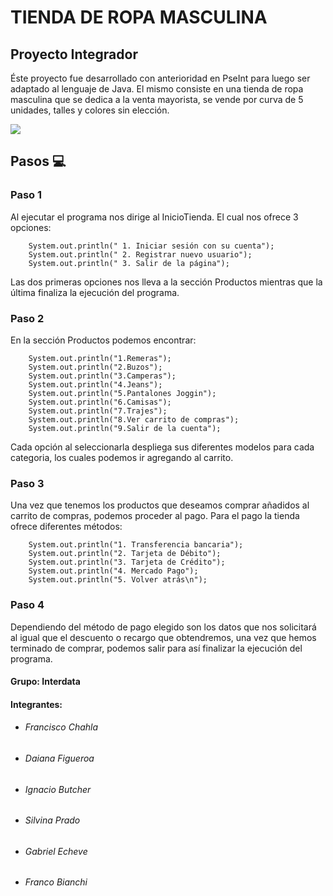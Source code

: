 # TIENDA DE ROPA MASCULINA
## Proyecto Integrador
Éste proyecto fue desarrollado con anterioridad en PseInt para luego ser adaptado al lenguaje de Java. El mismo consiste en una tienda de ropa masculina que se dedica a la venta mayorista, se vende por curva de 5 unidades, talles y colores sin elección.

![](https://img.freepik.com/fotos-premium/joven-comprando-tienda-ropa-masculina-hablando-telefono_1303-31000.jpg?w=2000)

## Pasos 💻
### Paso 1 
Al ejecutar el programa nos dirige al InicioTienda. El cual nos ofrece 3 opciones:

		System.out.println(" 1. Iniciar sesión con su cuenta");
		System.out.println(" 2. Registrar nuevo usuario");
		System.out.println(" 3. Salir de la página");

Las dos primeras opciones nos lleva a la sección Productos mientras que la última finaliza la ejecución del programa.
### Paso 2
En la sección Productos podemos encontrar:

		System.out.println("1.Remeras");
		System.out.println("2.Buzos");
		System.out.println("3.Camperas");
		System.out.println("4.Jeans");
		System.out.println("5.Pantalones Joggin");
		System.out.println("6.Camisas");
		System.out.println("7.Trajes");
		System.out.println("8.Ver carrito de compras");
		System.out.println("9.Salir de la cuenta");

Cada opción al seleccionarla despliega sus diferentes modelos para cada categoria, los cuales podemos ir agregando al carrito.

### Paso 3
Una vez que tenemos los productos que deseamos comprar añadidos al carrito de compras, podemos proceder al pago.
Para el pago la tienda ofrece diferentes métodos:

        System.out.println("1. Transferencia bancaria");
        System.out.println("2. Tarjeta de Débito");
        System.out.println("3. Tarjeta de Crédito");
        System.out.println("4. Mercado Pago");
        System.out.println("5. Volver atrás\n");

### Paso 4
Dependiendo del método de pago elegido son los datos que nos solicitará al igual que el descuento o recargo que obtendremos, una vez que hemos terminado de comprar, podemos salir para así finalizar la ejecución del programa.

#### Grupo: Interdata
#### Integrantes:
- ###### Francisco Chahla 
- ###### Daiana Figueroa
- ###### Ignacio Butcher
- ###### Silvina Prado
- ###### Gabriel Echeve
- ###### Franco Bianchi

